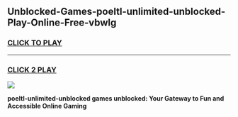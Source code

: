 
## Unblocked-Games-poeltl-unlimited-unblocked-Play-Online-Free-vbwlg
<h3>
<a href="https://premium76.site?title=poeltl-unlimited-unblocked&ref=26A">CLICK TO PLAY</a></h3>
<hr>

<h3>
<a href="https://premium76.site?title=poeltl-unlimited-unblocked&ref=26A">CLICK 2 PLAY</a>
  
</h3>

<a href="https://premium76.site?title=poeltl-unlimited-unblocked&ref=26A"><img src="https://clearcache.store/games.png"></a>


**poeltl-unlimited-unblocked games unblocked: Your Gateway to Fun and Accessible Online Gaming**
